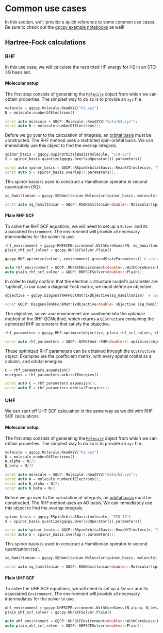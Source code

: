 # Common use cases

In this section, we'll provide a quick reference to some common use cases. Be sure to check out the [gqcpy example notebooks](https://github.com/GQCG/GQCP/tree/develop/gqcpy/examples) as well!

## Hartree-Fock calculations

### RHF

In this use case, we will calculate the restricted HF energy for H2 in an STO-3G basis set. 

#### Molecular setup

The first step consists of generating the [`Molecule`](#molecules.md) object from which we can obtain properties. The simplest way to do so is to provide an `xyz` file. 

<!--DOCUSAURUS_CODE_TABS-->

<!--Python-->
```python
molecule = gqcpy.Molecule.ReadXYZ("h2.xyz")
N = molecule.numberOfElectrons()
```

<!--C++-->
```C++
const auto molecule = GQCP::Molecule::ReadXYZ("data/h2.xyz");
const auto N = molecule.numberOfElectrons();
```
<!--END_DOCUSAURUS_CODE_TABS-->

Before we go over to the calculation of integrals, an [orbital basis](#orbital_bases.md) must be constructed. The RHF method uses a restricted spin-orbital basis. We can immediately use this object to find the overlap integrals.

<!--DOCUSAURUS_CODE_TABS-->

<!--Python-->
```python
spinor_basis = gqcpy.RSpinOrbitalBasis(molecule, "STO-3G")
S = spinor_basis.quantize(gqcpy.OverlapOperator()).parameters()
```

<!--C++-->
```C++
const auto spinor_basis = GQCP::RSpinOrbitalBasis::ReadXYZ(molecule, "STO-3G";
const auto S = spinor_basis.overlap().parameters();
```
<!--END_DOCUSAURUS_CODE_TABS-->

This spinor basis is used to construct a Hamiltonian operator in second quantization (SQ). 

<!--DOCUSAURUS_CODE_TABS-->

<!--Python-->
```python
sq_hamiltonian = gqcpy.SQHamiltonian.Molecular(spinor_basis, molecule)  # in an AO basis
```

<!--C++-->
```C++
const auto sq_hamiltonian = GQCP::RSQHamiltonian<double>::Molecular(spinor_basis, h2);  // in an AO basis
```
<!--END_DOCUSAURUS_CODE_TABS-->

#### Plain RHF SCF

To solve the RHF SCF equations, we will need to set up a `Solver` and its associated `Environment`. The environment will provide all necessary intermediates for the solver to use. 

<!--DOCUSAURUS_CODE_TABS-->

<!--Python-->
```python
rhf_environment = gqcpy.RHFSCFEnvironment.WithCoreGuess(N, sq_hamiltonian, S)
plain_rhf_scf_solver = gqcpy.RHFSCFSolver.Plain()

gqcpy.RHF.optimize(solver, environment).groundStateParameters() # nog niet af!!!!
```

<!--C++-->
```C++
auto rhf_environment = GQCP::RHFSCFEnvironment<double>::WithCoreGuess(N, sq_hamiltonian, spinor_basis.overlap().parameters());
auto plain_rhf_scf_solver = GQCP::RHFSCFSolver<double>::Plain();
```
<!--END_DOCUSAURUS_CODE_TABS-->

In order to really confirm that the electronic structure model's parameter are 'optimal', in our case a diagonal Fock matrix, we must define an objective.

<!--DOCUSAURUS_CODE_TABS-->

<!--Python-->
```python
objective = gqcpy.DiagonalRHFFockMatrixObjective(sq_hamiltonian)  # use the default threshold of 1.0e-08
```

<!--C++-->
```C++
const GQCP::DiagonalRHFFockMatrixObjective<double> objective {sq_hamiltonian};
```

<!--END_DOCUSAURUS_CODE_TABS-->

The objective, solver and environment are combined into the _optimize_ method of the RHF QCMethod, which returns a `QCStructure` containing the optimized RHF parameters that satisfy the objective. 

<!--DOCUSAURUS_CODE_TABS-->

<!--Python-->
```python
rhf_parameters = gqcpy.RHF.optimize(objective, plain_rhf_scf_solver, rhf_environment).groundStateParameters()
```

<!--C++-->
```C++
const auto rhf_parameters = GQCP::QCMethod::RHF<double>().optimize(objective, plain_rhf_scf_solver, rhf_environment).groundStateParameters();
```

<!--END_DOCUSAURUS_CODE_TABS-->

These optimized RHF parameters can be obtained through the `QCStructure` object. Examples are the coefficient matrix, with every spatial orbital as a column, and orbital energies.

<!--DOCUSAURUS_CODE_TABS-->

<!--Python-->
```python
C = rhf_parameters.expansion()
energies = rhf_parameters.orbitalEnergies()
```

<!--C++-->
```C++
const auto C = rhf_parameters.expansion();
const auto E = rhf_parameters.orbitalEnergies();
```

<!--END_DOCUSAURUS_CODE_TABS-->

### UHF

We can start off UHF SCF calculation in the same way as we did with RHF SCF calculations.

#### Molecular setup

The first step consists of generating the [`Molecule`](#molecules.md) object from which we can obtain properties. The simplest way to do so is to provide an `xyz` file. 

<!--DOCUSAURUS_CODE_TABS-->

<!--Python-->
```python
molecule = gqcpy.Molecule.ReadXYZ("h2.xyz")
N = molecule.numberOfElectrons()
N_alpha = N//2
N_beta = N//2
```

<!--C++-->
```C++
const auto molecule = GQCP::Molecule::ReadXYZ("data/h2.xyz");
const auto N = molecule.numberOfElectrons();
const auto N_alpha = N/2;
const auto N_beta = N/2;
```
<!--END_DOCUSAURUS_CODE_TABS-->

Before we go over to the calculation of integrals, an [orbital basis](#orbital_bases.md) must be constructed. The RHF method uses an AO basis. We can immediately use this object to find the overlap integrals.

<!--DOCUSAURUS_CODE_TABS-->

<!--Python-->
```python
spinor_basis = gqcpy.RSpinOrbitalBasis(molecule, "STO-3G")
S = spinor_basis.quantize(gqcpy.OverlapOperator()).parameters()
```

<!--C++-->
```C++
const auto spinor_basis = GQCP::RSpinOrbitalBasis::ReadXYZ(molecule, "STO-3G";
const auto S = spinor_basis.overlap().parameters();
```
<!--END_DOCUSAURUS_CODE_TABS-->

This spinor basis is used to construct a Hamiltonian operator in second quantization (sq). 

<!--DOCUSAURUS_CODE_TABS-->

<!--Python-->
```python
sq_hamiltonian = gqcpy.SQHamiltonian.Molecular(spinor_basis, molecule)  # in an AO basis
```

<!--C++-->
```C++
const auto sq_hamiltonian = GQCP::RSQHamiltonian<double>::Molecular(spinor_basis, h2);  // in an AO basis
```
<!--END_DOCUSAURUS_CODE_TABS-->

#### Plain UHF SCF

To solve the UHF SCF equations, we will need to set up a `Solver` and its associated `Environment`. The environment will provide all necessary intermediates for the solver to use. 

<!--DOCUSAURUS_CODE_TABS-->

<!--Python-->
```python
uhf_environment = gqcpy.UHFSCFEnvironment.WithCoreGuess(N_alpha, N_beta, sq_hamiltonian, S)
plain_uhf_scf_solver = gqcpy.UHFSCFSolver.Plain()
```

<!--C++-->
```C++
auto uhf_environment = GQCP::UHFSCFEnvironment<double>::WithCoreGuess(N_alpha, N_beta,, sq_hamiltonian, spinor_basis.overlap().parameters());
auto plain_uhf_scf_solver = GQCP::UHFSCFSolver<double>::Plain();
```
<!--END_DOCUSAURUS_CODE_TABS-->
